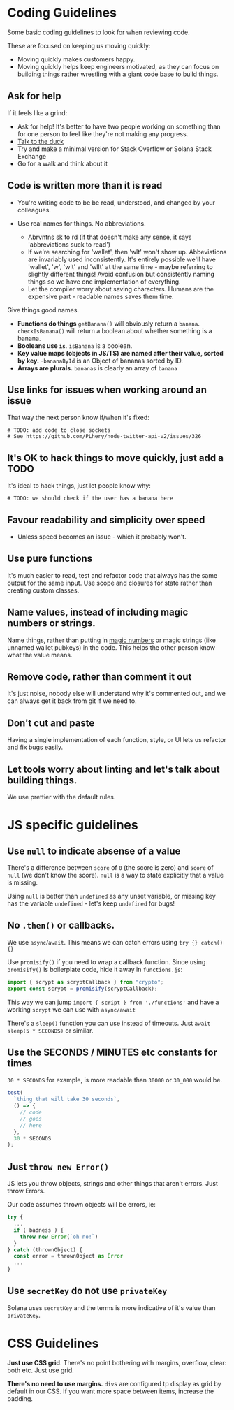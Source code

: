 # Coding Guidelines

Some basic coding guidelines to look for when reviewing code.

These are focused on keeping us moving quickly:

- Moving quickly makes customers happy.
- Moving quickly helps keep engineers motivated, as they can focus on building things rather wrestling with a giant code base to build things.

## Ask for help

If it feels like a grind:

- Ask for help! It's better to have two people working on something than for one person to feel like they're not making any progress.
- [Talk to the duck](https://www.mindovermachines.com/when-you-get-stuck-talk-to-the-duck/)
- Try and make a minimal version for Stack Overflow or Solana Stack Exchange
- Go for a walk and think about it

## Code is written more than it is read

- You're writing code to be be read, understood, and changed by your colleagues.

- Use real names for things. No abbreviations.
  - Abrvntns sk to rd (if that doesn't make any sense, it says 'abbreviations suck to read')
  - If we're searching for 'wallet', then 'wlt' won't show up. Abbeviations are invariably used inconsistently. It's entirely possible we'll have 'wallet', 'w', 'wlt' and 'wllt' at the same time - maybe referring to slightly different things! Avoid confusion but consistently naming things so we have one implementation of everything.
  - Let the compiler worry about saving characters. Humans are the expensive part - readable names saves them time.

Give things good names. 

 - **Functions do things** `getBanana()` will obviously return a `banana`. `checkIsBanana()` will return a boolean about whether something is a banana. 
 - **Booleans use `is`**. `isBanana` is a boolean. 
 - **Key value maps (objects in JS/TS) are named after their value, sorted by key.** -`bananaById` is an Object of bananas sorted by ID.
 - **Arrays are plurals.** `bananas` is clearly an array of `banana`

## Use links for issues when working around an issue

That way the next person know if/when it's fixed:

```
# TODO: add code to close sockets
# See https://github.com/PLhery/node-twitter-api-v2/issues/326
```

## It's OK to hack things to move quickly, just add a TODO

It's ideal to hack things, just let people know why:

```
# TODO: we should check if the user has a banana here
```

## Favour readability and simplicity over speed

- Unless speed becomes an issue - which it probably won't.

## Use pure functions

It's much easier to read, test and refactor code that always has the same output for the same input. Use scope and closures for state rather than creating custom classes.

## Name values, instead of including magic numbers or strings.

Name things, rather than putting in [magic numbers](<https://en.wikipedia.org/wiki/Magic_number_(programming)#Unnamed_numerical_constants>) or magic strings (like unnamed wallet pubkeys) in the code. This helps the other person know what the value means.

## Remove code, rather than comment it out

It's just noise, nobody else will understand why it's commented out, and we can always get it back from git if we need to.

## Don't cut and paste

Having a single implementation of each function, style, or UI lets us refactor and fix bugs easily.

## Let tools worry about linting and let's talk about building things.

We use prettier with the default rules.

# JS specific guidelines

## Use `null` to indicate absense of a value

There's a difference between `score` of `0` (the score is zero) and `score` of `null` (we don't know the score). `null` is a way to state explicitly that a value is missing.

Using `null` is better than `undefined` as any unset variable, or missing key has the variable `undefined` - let's keep `undefined` for bugs!

## No `.then()` or callbacks.

We use `async`/`await`. This means we can catch errors using `try {} catch() {}`

Use `promisify()` if you need to wrap a callback function. Since using `promisify()` is boilerplate code, hide it away in `functions.js`:

```typescript
import { scrypt as scryptCallback } from "crypto";
export const scrypt = promisify(scryptCallback);
```

This way we can jump `import { script } from './functions'` and have a working `scrypt` we can use with `async/await`

There's a `sleep()` function you can use instead of timeouts. Just `await sleep(5 * SECONDS)` or similar.

## Use the SECONDS / MINUTES etc constants for times

`30 * SECONDS` for example, is more readable than `30000` or `30_000` would be.

```typescript
test(
  `thing that will take 30 seconds`,
  () => {
    // code
    // goes
    // here
  },
  30 * SECONDS
);
```

## Just `throw new Error()`

JS lets you throw objects, strings and other things that aren't errors. Just throw Errors.

Our code assumes thrown objects will be errors, ie:

```typescript
try {
  ...
  if ( badness ) {
    throw new Error(`oh no!`)
  }
} catch (thrownObject) {
  const error = thrownObject as Error
  ...
}
```

## Use `secretKey` do not use `privateKey`

Solana uses `secretKey` and the terms is more indicative of it's value than `privateKey`.

# CSS Guidelines

**Just use CSS grid**. There's no point bothering with margins, overflow, clear: both etc. Just use grid.

**There's no need to use margins.** `div`s are configured tp display as grid by default in our CSS. If you want more space between items, increase the padding.
